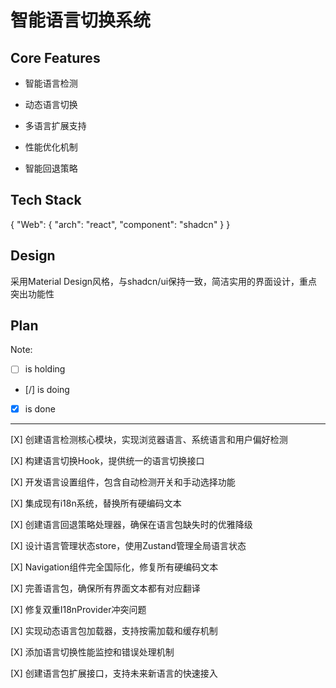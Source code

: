 # 智能语言切换系统

## Core Features

- 智能语言检测

- 动态语言切换

- 多语言扩展支持

- 性能优化机制

- 智能回退策略

## Tech Stack

{
  "Web": {
    "arch": "react",
    "component": "shadcn"
  }
}

## Design

采用Material Design风格，与shadcn/ui保持一致，简洁实用的界面设计，重点突出功能性

## Plan

Note: 

- [ ] is holding
- [/] is doing
- [X] is done

---

[X] 创建语言检测核心模块，实现浏览器语言、系统语言和用户偏好检测

[X] 构建语言切换Hook，提供统一的语言切换接口

[X] 开发语言设置组件，包含自动检测开关和手动选择功能

[X] 集成现有i18n系统，替换所有硬编码文本

[X] 创建语言回退策略处理器，确保在语言包缺失时的优雅降级

[X] 设计语言管理状态store，使用Zustand管理全局语言状态

[X] Navigation组件完全国际化，修复所有硬编码文本

[X] 完善语言包，确保所有界面文本都有对应翻译

[X] 修复双重I18nProvider冲突问题

[X] 实现动态语言包加载器，支持按需加载和缓存机制

[X] 添加语言切换性能监控和错误处理机制

[X] 创建语言包扩展接口，支持未来新语言的快速接入
